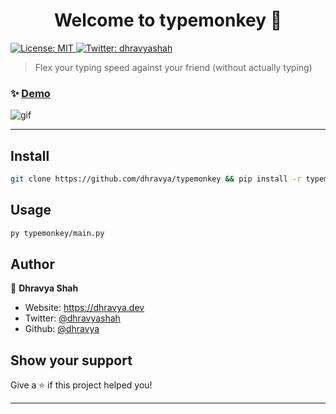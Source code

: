 <h1 align="center">Welcome to typemonkey 👋</h1>
<p>
  <a href="#" target="_blank">
    <img alt="License: MIT" src="https://img.shields.io/badge/License-MIT-yellow.svg" />
  </a>
  <a href="https://twitter.com/dhravyashah" target="_blank">
    <img alt="Twitter: dhravyashah" src="https://img.shields.io/twitter/follow/dhravyashah.svg?style=social" />
  </a>
</p>

> Flex your typing speed against your friend (without actually typing)

### ✨ [Demo](https://img.dhravya.dev/b37.gif)
![gif](https://us-east-1.tixte.net/uploads/img.dhravya.dev/b37.gif)

***
## Install

```sh
git clone https://github.com/dhravya/typemonkey && pip install -r typemonkey/requirements.txt
```

## Usage

```sh
py typemonkey/main.py
```

## Author

👤 **Dhravya Shah**

* Website: https://dhravya.dev
* Twitter: [@dhravyashah](https://twitter.com/dhravyashah)
* Github: [@dhravya](https://github.com/dhravya)

## Show your support

Give a ⭐️ if this project helped you!

***
